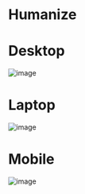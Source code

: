 # Humanize

# Desktop
![image](https://github.com/mdsiaofficial/Humanize-Frontend-Design-React/assets/22385106/79e92884-dc64-4c0b-9b38-ab22f2ea9233)

# Laptop
![image](https://github.com/mdsiaofficial/Humanize-Frontend-Design-React/assets/22385106/eef26487-9ea2-42d5-a650-8d408b0d08d1)

# Mobile
![image](https://github.com/mdsiaofficial/Humanize-Frontend-Design-React/assets/22385106/3e9c8419-d8c8-4a5b-9572-1f6b9baea254)
